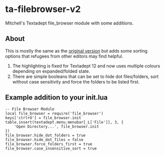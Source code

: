 # ta-filebrowser-v2
Mitchell's Textadept file_browser module with some additions.

## About

This is mostly the same as the [original version](https://github.com/orbitalquark/textadept/wiki/ta-filebrowser) but adds some sorting options that refugees from other editors may find helpful.

1) The highlighting is fixed for Textadept 12 and now uses multiple colours depending on expanded/folded state.
2) There are simple booleans that can be set to hide dot files/folders, sort without case sensitivity and force the folders to be listed first.

## Example addition to your init.lua
```
-- File Browser Module
local file_browser = require('file_browser')
keys['ctrl+O'] = file_browser.init
table.insert(textadept.menu.menubar[_L['File']], 3, {
    'Open Directory...', file_browser.init
})
file_browser.hide_dot_folders = true
file_browser.hide_dot_files = false
file_browser.force_folders_first = true
file_browser.case_insensitive_sort = true
```

